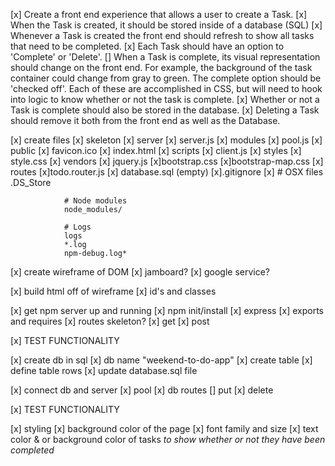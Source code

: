 [x] Create a front end experience that allows a user to create a Task.
[x] When the Task is created, it should be stored inside of a database (SQL)
[x] Whenever a Task is created the front end should refresh to show all tasks that need to be completed.
[x] Each Task should have an option to 'Complete' or 'Delete'.
[] When a Task is complete, its visual representation should change on the front end. For example, the background of the task container could change from gray to green. The complete option should be  'checked off'. Each of these are accomplished in CSS, but will need to hook into logic to know whether or not the task is complete.
[x] Whether or not a Task is complete should also be stored in the database.
[x] Deleting a Task should remove it both from the front end as well as the Database.

[x] create files
    [x] skeleton
        [x] server
            [x] server.js
            [x] modules
                [x] pool.js
            [x] public
                [x] favicon.ico
                [x] index.html
                [x] scripts
                    [x] client.js
                [x] styles
                    [x] style.css
                [x] vendors
                    [x] jquery.js
                    [x]bootstrap.css
                    [x]bootstrap-map.css
            [x] routes
                [x]todo.router.js
        [x] database.sql (empty)
        [x].gitignore
            [x] # OSX files
                .DS_Store

                # Node modules
                node_modules/

                # Logs
                logs
                *.log
                npm-debug.log*

[x] create wireframe of DOM
    [x] jamboard?
    [x] google service?

[x] build html off of wireframe
    [x] id's and classes

[x] get npm server up and running
    [x] npm init/install
    [x] express
    [x] exports and requires
    [x] routes skeleton?
        [x] get
        [x] post

[x] TEST FUNCTIONALITY

[x] create db in sql
    [x] db name "weekend-to-do-app"
    [x] create table
    [x] define table rows
    [x] update database.sql file

[x] connect db and server
    [x] pool
    [x] db routes
        [] put
        [x] delete 

[x] TEST FUNCTIONALITY

[x] styling
    [x] background color of the page
    [x] font family and size
    [x] text color & or background color of tasks *to show whether or not they have been completed*